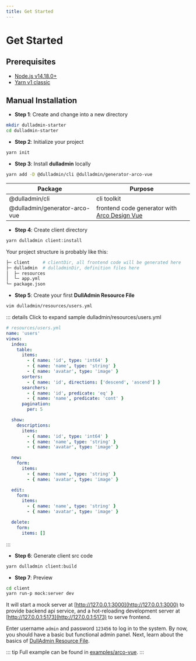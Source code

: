 ```yaml
---
title: Get Started
---
```


# Get Started

## Prerequisites

- [Node.js v14.18.0+](https://nodejs.org/)
- [Yarn v1 classic](https://classic.yarnpkg.com/en/)

## Manual Installation

- **Step 1**: Create and change into a new directory

```bash
mkdir dulladmin-starter
cd dulladmin-starter
```

- **Step 2**: Initialize your project

```bash
yarn init
```

- **Step 3**: Install **dulladmin** locally

```bash
yarn add -D @dulladmin/cli @dulladmin/generator-arco-vue
```

| Package                       | Purpose                                                                 |
| ----------------------------- | ----------------------------------------------------------------------- |
| @dulladmin/cli                | cli toolkit                                                             |
| @dulladmin/generator-arco-vue | frontend code generator with [Arco Design Vue](https://arco.design/vue) |

- **Step 4**: Create client directory

```bash
yarn dulladmin client:install
```

Your project structure is probably like this:

```bash
├─ client     # clientDir, all frontend code will be generated here
├─ dulladmin  # dulladminDir, definition files here
│  ├─ resources
│  └─ app.yml
└─ package.json
```

- **Step 5**: Create your first **DullAdmin Resource File**

```bash
vim dulladmin/resources/users.yml
```

::: details Click to expand sample dulladmin/resources/users.yml

```yml
# resources/users.yml
name: 'users'
views:
  index:
    table:
      items:
        - { name: 'id', type: 'int64' }
        - { name: 'name', type: 'string' }
        - { name: 'avatar', type: 'image' }
      sorters:
        - { name: 'id', directions: ['descend', 'ascend'] }
      searchers:
        - { name: 'id', predicate: 'eq' }
        - { name: 'name', predicate: 'cont' }
      pagination:
        per: 5

  show:
    descriptions:
      items:
        - { name: 'id', type: 'int64' }
        - { name: 'name', type: 'string' }
        - { name: 'avatar', type: 'image' }

  new:
    form:
      items:
        - { name: 'name', type: 'string' }
        - { name: 'avatar', type: 'image' }

  edit:
    form:
      items:
        - { name: 'name', type: 'string' }
        - { name: 'avatar', type: 'image' }

  delete:
    form:
      items: []
```

:::

- **Step 6**: Generate client src code

```bash
yarn dulladmin client:build
```

- **Step 7**: Preview

```bash
cd client
yarn run-p mock:server dev
```

It will start a mock server at [http://127.0.0.1:3000](http://127.0.0.1:3000) to provide backend api service, and a
hot-reloading development server at [http://127.0.0.1:5173](http://127.0.0.1:5173) to serve frontend.

Enter username `admin` and password `123456` to log in to the system. By now, you should have a basic but functional
admin panel. Next, learn about the basics of [DullAdmin Resource File](./configuration.md).

::: tip
Full example can be found in [examples/arco-vue](https://github.com/dulladmin/dulladmin/tree/main/examples/arco-vue).
:::
